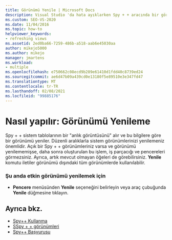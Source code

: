 ```yaml
---
title: Görünümü Yenile | Microsoft Docs
description: Visual Studio 'da hata ayıklarken Spy + + aracında bir görünümü yenileme bölümüne bakın. Spy + +, sistem tablolarının bir anlık görüntüsünü alır ve bu bilgilere göre bir görünümü yeniler.
ms.custom: SEO-VS-2020
ms.date: 11/04/2016
ms.topic: how-to
helpviewer_keywords:
- refreshing views
ms.assetid: 2ed0ba66-7259-486b-a518-aab6e45030aa
author: mikejo5000
ms.author: mikejo
manager: jmartens
ms.workload:
- multiple
ms.openlocfilehash: e750662c08ecd9b289e61410d1fdd40c8739ed24
ms.sourcegitcommit: ae6d47b09a439cd0e13180f5e89510e3e347fd47
ms.translationtype: MT
ms.contentlocale: tr-TR
ms.lasthandoff: 02/08/2021
ms.locfileid: "99885176"
---
```

# <a name="how-to-refresh-the-view"></a>Nasıl yapılır: Görünümü Yenileme
Spy + + sistem tablolarının bir "anlık görüntüsünü" alır ve bu bilgilere göre bir görünümü yeniler. Düzenli aralıklarla sistem görünümlerinizi yenilemeniz önemlidir. Açık bir Spy + + görünümleriniz varsa ve görünümü yenilememişse, daha sonra oluşturulan bu işlem, iş parçacığı ve pencereleri görmezsiniz. Ayrıca, artık mevcut olmayan öğeleri de görebilirsiniz. **Yenile** komutu iletiler görünümü dışındaki tüm görünümlerde kullanılabilir.

### <a name="to-refresh-the-currently-active-view"></a>Şu anda etkin görünümü yenilemek için

- **Pencere** menüsünden **Yenile** seçeneğini belirleyin veya araç çubuğunda **Yenile** düğmesine tıklayın.

## <a name="see-also"></a>Ayrıca bkz.
- [Spy++ Kullanma](../debugger/using-spy-increment.md)
- [SSpy + + görünümleri](../debugger/spy-increment-views.md)
- [Spy++ Başvurusu](../debugger/spy-increment-reference.md)